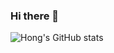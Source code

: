 ### Hi there 👋
![Hong's GitHub stats](https://github-readme-stats.vercel.app/api?username=yeongzhenhong&show_icons=true&theme=tokyonight&count_private=true)
<!--
**YeongZhenHong/yeongzhenhong** is a ✨ _special_ ✨ repository because its `README.md` (this file) appears on your GitHub profile.

Here are some ideas to get you started:

- 🔭 I’m currently working on ...
- 🌱 I’m currently learning ...
- 👯 I’m looking to collaborate on ...
- 🤔 I’m looking for help with ...
- 💬 Ask me about ...
- 📫 How to reach me: ...
- 😄 Pronouns: ...
- ⚡ Fun fact: ...
-->

